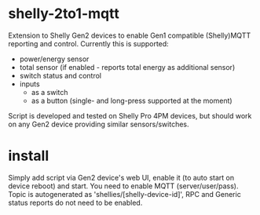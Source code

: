 # shelly-2to1-mqtt
Extension to Shelly Gen2 devices to enable Gen1 compatible (Shelly)MQTT reporting and control.
Currently this is supported:
- power/energy sensor
- total sensor (if enabled - reports total energy as additional sensor)
- switch status and control
- inputs
    - as a switch
    - as a button (single- and long-press supported at the moment)

Script is developed and tested on Shelly Pro 4PM devices, but should work on any Gen2 device providing similar sensors/switches.

# install
Simply add script via Gen2 device's web UI, enable it (to auto start on device reboot) and start. You need to enable MQTT (server/user/pass). Topic is autogenerated as 'shellies/[shelly-device-id]', RPC and Generic status reports do not need to be enabled.


